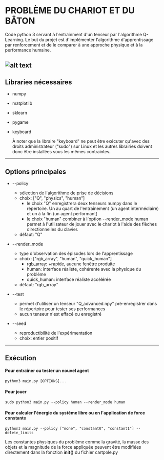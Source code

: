 # PROBLÈME DU CHARIOT ET DU BÂTON

Code python 3 servant à l'entraînment d'un tenseur par l'algorithme 
Q-Learning. Le but du projet est d'implémenter l'algorithme d'apprentissage
par renforcement et de le comparer à une approche physique et à la
performance humaine.

![alt text](https://github.com/antoinejulien/RL-Cart-Pole/blob/main/image.jpg?raw=true)
---
## Libraries nécessaires

- numpy
- matplotlib
- sklearn
- pygame
- keyboard

  À noter que la libraire "keyboard" ne peut être exécuter qu'avec des
droits administrateur ("sudo") sur Linux et les autres librairies
doivent donc être installées sous les mêmes contraintes.
---
## Options principales

- --policy 
  - sélection de l'algorithme de prise de décisions
  - choix: ["Q", "physics", "human"]
    - le choix "Q" enregistrera deux tenseurs numpy dans le répertoire. Un au quart de l'entraînement (un agent intermédiaire) et un à la fin (un agent performant)
    - le choix "human" combiner à l'option --render_mode human permet à l'utilisateur de jouer avec le chariot à l'aide des flèches directionnelles du clavier.
  - défaut: "Q"

- --render_mode 
  - type d'observation des épisodes lors de l'apprentissage
  - choix: ["rgb_array", "human", "quick_human"]
    - rgb_array: +rapide, aucune fenêtre produite
    - human: interface réaliste, cohérente avec la physique du problème
    - quick_human: interface réaliste accélérée
  - défaut: "rgb_array"

- --test
  - permet d'utiliser un tenseur "Q_advanced.npy" pré-enregistrer dans le répertoire pour tester ses performances
  - aucun tenseur n'est effacé ou enregistré

- --seed
  - reproductibilité de l'expérimentation
  - choix: entier positif

---
## Exécution

#### Pour entraîner ou tester un nouvel agent

    python3 main.py [OPTIONS]...

#### Pour jouer
    
    sudo python3 main.py --policy human --render_mode human

#### Pour calculer l'énergie du système libre ou en l'application de force constante

    python3 main.py --policy ["none", "constant0", "constant1"] --delete_limits

Les constantes physiques du problème comme la gravité, la masse des objets et la magnitude de la force appliquée peuvent
être modifiées directement dans la fonction __init()__ du fichier cartpole.py
